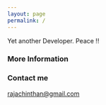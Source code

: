 ```yaml
---
layout: page
permalink: /
---
```


Yet another Developer. Peace !! 

### More Information



### Contact me

[rajachinthan@gmail.com](mailto:rajachinthan@gmail.com)
